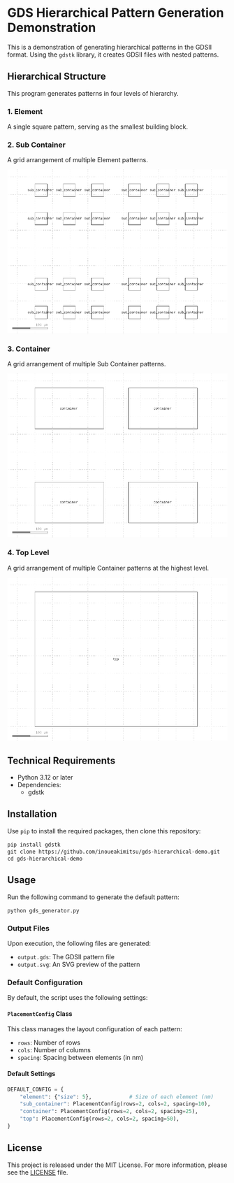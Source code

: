 # GDS Hierarchical Pattern Generation Demonstration

This is a demonstration of generating hierarchical patterns in the GDSII format. Using the `gdstk` library, it creates GDSII files with nested patterns.

## Hierarchical Structure

This program generates patterns in four levels of hierarchy.

### 1. Element

A single square pattern, serving as the smallest building block.

### 2. Sub Container

A grid arrangement of multiple Element patterns.

![Sub Container](images/sub_container.png)

### 3. Container

A grid arrangement of multiple Sub Container patterns.

![Container](images/container.png)

### 4. Top Level

A grid arrangement of multiple Container patterns at the highest level.

![Top Level](images/top.png)

## Technical Requirements

- Python 3.12 or later
- Dependencies:
  - gdstk

## Installation

Use `pip` to install the required packages, then clone this repository:

```
pip install gdstk
git clone https://github.com/inoueakimitsu/gds-hierarchical-demo.git
cd gds-hierarchical-demo
```

## Usage

Run the following command to generate the default pattern:

```
python gds_generator.py
```

### Output Files

Upon execution, the following files are generated:

- `output.gds`: The GDSII pattern file
- `output.svg`: An SVG preview of the pattern

### Default Configuration

By default, the script uses the following settings:

#### `PlacementConfig` Class

This class manages the layout configuration of each pattern:

- `rows`: Number of rows
- `cols`: Number of columns
- `spacing`: Spacing between elements (in nm)

#### Default Settings

```python
DEFAULT_CONFIG = {
    "element": {"size": 5},            # Size of each element (nm)
    "sub_container": PlacementConfig(rows=2, cols=2, spacing=10),
    "container": PlacementConfig(rows=2, cols=2, spacing=25),
    "top": PlacementConfig(rows=2, cols=2, spacing=50),
}
```

## License

This project is released under the MIT License. For more information, please see the [LICENSE](LICENSE) file.
